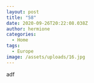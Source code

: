 ```yaml
---
layout: post
title: "58"
date: 2020-09-26T20:22:08.038Z
author: hermione
categories:
  - Home
tags:
  - Europe
image: /assets/uploads/16.jpg
---
```

adf